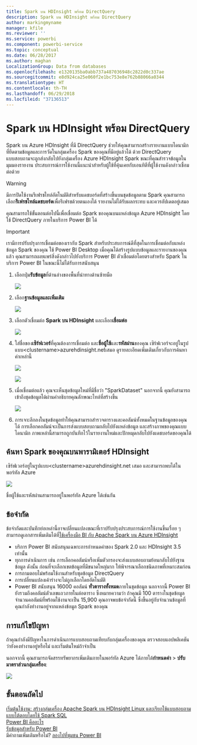 ```yaml
---
title: Spark บน HDInsight พร้อม DirectQuery
description: Spark บน HDInsight พร้อม DirectQuery
author: markingmyname
manager: kfile
ms.reviewer: ''
ms.service: powerbi
ms.component: powerbi-service
ms.topic: conceptual
ms.date: 06/28/2017
ms.author: maghan
LocalizationGroup: Data from databases
ms.openlocfilehash: e1320135ba0abb737a487036948c2822d0c337ae
ms.sourcegitcommit: e8d924ca25e060f2e1bc753e8e762b88066a0344
ms.translationtype: HT
ms.contentlocale: th-TH
ms.lasthandoff: 06/29/2018
ms.locfileid: "37136513"
---
```

# <a name="spark-on-hdinsight-with-directquery"></a>Spark บน HDInsight พร้อม DirectQuery
Spark บน Azure HDInsight ที่มี DirectQuery ช่วยให้คุณสามารถสร้างรายงานแบบไดนามิกที่ยึดตามข้อมูลและการวัดในกลุ่มเครื่อง Spark ของคุณที่มีอยู่แล้วได้ ด้วย DirectQuery แบบสอบถามจะถูกส่งกลับไปยังกลุ่มเครื่อง Azure HDInsight Spark ขณะที่คุณสำรวจข้อมูลในมุมมองรายงาน ประสบการณ์การใช้งานนี้แนะนำสำหรับผู้ใช้ที่คุ้นเคยกับเอนทิตีที่ผู้ใช้งานดังกล่าวเชื่อมต่อด้วย

> [!WARNING]
> มีการปิดใช้งานรีเฟรชไทล์อัตโนมัติสำหรับแดชบอร์ดที่สร้างขึ้นบนชุดข้อมูลตาม Spark คุณสามารถเลือก**รีเฟรชไทล์แดชบอร์ด**เพื่อรีเฟรชด้วยตนเองได้ รายงานไม่ได้รับผลกระทบ และควรอัปเดตอยู่เสมอ 
> 
> 

คุณสามารถใช้ขั้นตอนต่อไปนี้เพื่อเชื่อมต่อ Spark ของคุณบนแหล่งข้อมูล Azure HDInsight โดยใช้ DirectQuery ภายในบริการ Power BI ได้

> [!Important]
> เรามีการปรับปรุงการเชื่อมต่อของเรากับ Spark  สำหรับประสบการณ์ดีที่สุดในการเชื่อมต่อกับแหล่งข้อมูล Spark ของคุณ ใช้ Power BI Desktop  เมื่อคุณได้สร้างรูปแบบข้อมูลและรายงานของคุณแล้ว คุณสามารถเผยแพร่สิ่งดังกล่าวไปยังบริการ Power BI  ตัวเชื่อมต่อโดยตรงสำหรับ Spark ในบริการ Power BI ในขณะนี้ไม่ได้รับการสนับสนุน
>

1. เลือกปุ่ม**รับข้อมูล**ที่ด้านล่างของพื้นที่นำทางด้านซ้ายมือ
   
     ![](media/spark-on-hdinsight-with-direct-connect/spark-getdata.png)
2. เลือก**ฐานข้อมูลและเพิ่มเติม**
   
     ![](media/spark-on-hdinsight-with-direct-connect/spark-getdata-databases.png)
3. เลือกตัวเชื่อมต่อ **Spark บน HDInsight** และเลือก**เชื่อมต่อ**
   
     ![](media/spark-on-hdinsight-with-direct-connect/spark-getdata-databases-connect.png)
4. ใส่ชื่อของ**เซิร์ฟเวอร์**ที่คุณต้องการเชื่อมต่อ และ**ชื่อผู้ใช้**และ**รหัสผ่าน**ของคุณ เซิร์ฟเวอร์จะอยู่ในรูปแบบ\<clustername\>azurehdinsight.net่เสมอ ดูรายละเอียดเพิ่มเติมเกี่ยวกับการค้นหาค่าเหล่านี้
   
     ![](media/spark-on-hdinsight-with-direct-connect/spark-server-name.png)
   
     ![](media/spark-on-hdinsight-with-direct-connect/spark-username.png)
5. เมื่อเชื่อมต่อแล้ว คุณจะเห็นชุดข้อมูลใหม่ที่มีชื่อว่า "SparkDataset" นอกจากนี้ คุณยังสามารถเข้าถึงชุดข้อมูลได้ผ่านคำอธิบายคุณลักษณะไทล์ที่สร้างขึ้น
   
     ![](media/spark-on-hdinsight-with-direct-connect/spark-dataset.png)
6. การเจาะลึกลงในชุดข้อมูลทำให้คุณสามารถสำรวจตารางและคอลัมน์ทั้งหมดในฐานข้อมูลของคุณได้ การเลือกคอลัมน์จะเป็นการส่งแบบสอบถามกลับไปยังแหล่งข้อมูล และสร้างภาพของคุณแบบไดนามิก ภาพเหล่านี้สามารถถูกบันทึกไว้ในรายงานใหม่และปักหมุดกลับไปยังแดชบอร์ดของคุณได้

## <a name="finding-your-spark-on-hdinsight-parameters"></a>ค้นหา Spark ของคุณบนพารามิเตอร์ HDInsight
เซิร์ฟเวอร์อยู่ในรูปแบบ\<clustername\>azurehdinsight.net เสมอ และสามารถพบได้ในพอร์ทัล Azure

![](media/spark-on-hdinsight-with-direct-connect/spark-server-name-parameter.png)

ชื่อผู้ใช้และรหัสผ่านสามารถอยู่ในพอร์ทัล Azure ได้เช่นกัน

## <a name="limitations"></a>ข้อจำกัด
ข้อจำกัดและบันทึกย่อเหล่านี้อาจเปลี่ยนแปลงขณะที่เราปรับปรุงประสบการณ์การใช้งานขึ้นเรื่อย ๆ สามารถดูเอกสารเพิ่มเติมได้ที่[ใช้เครื่องมือ BI กับ Apache Spark บน Azure HDInsight](https://azure.microsoft.com/documentation/articles/hdinsight-apache-spark-use-bi-tools/)

* บริการ Power BI สนับสนุนเฉพาะการกำหนดค่าของ Spark 2.0 และ HDInsight 3.5 เท่านั้น
* ทุกการดำเนินการ เช่น การเลือกคอลัมน์หรือเพิ่มตัวกรองจะส่งแบบสอบถามย้อนกลับไปยังฐานข้อมูล ดังนั้น ก่อนที่จะเลือกเขตข้อมูลที่มีขนาดใหญ่มาก ให้พิจารณาเลือกชนิดภาพที่เหมาะสมก่อน
* การถามตอบไม่พร้อมใช้งานสำหรับชุดข้อมูล DirectQuery
* การเปลี่ยนแปลงเค้าร่างจะไม่ถูกเลือกโดยอัตโนมัติ
* Power BI สนับสนุน 16000 คอลัมน์ **ทั่วตารางทั้งหมด**ภายในชุดข้อมูล นอกจากนี้ Power BI ยังรวมถึงคอลัมน์ตัวเลขแถวภายในต่อตาราง ซึ่งหมายความว่า ถ้าคุณมี 100 ตารางในชุดข้อมูล จำนวนคอลัมน์ที่พร้อมใช้งานจะเป็น 15,900 คุณอาจพบข้อจำกัดนี้ ซึ่งขึ้นอยู่กับจำนวนข้อมูลที่คุณกำลังทำงานอยู่จากแหล่งข้อมูล Spark ของคุณ

## <a name="troubleshooting"></a>การแก้ไขปัญหา
ถ้าคุณกำลังมีปัญหาในการดำเนินการแบบสอบถามเทียบกับกลุ่มเครื่องของคุณ ตรวจสอบแอปพลิเคชันว่ายังคงทำงานอยู่หรือไม่ และเริ่มต้นใหม่ถ้าจำเป็น

นอกจากนี้ คุณสามารถจัดสรรทรัพยากรเพิ่มเติมภายในพอร์ทัล Azure ได้ภายใต้**กำหนดค่า** > **ปรับมาตราส่วนกลุ่มเครื่อง**:

![](media/spark-on-hdinsight-with-direct-connect/spark-scale.png)

## <a name="next-steps"></a>ขั้นตอนถัดไป
[เริ่มต้นใช้งาน: สร้างกลุ่มเครื่อง Apache Spark บน HDInsight Linux และเรียกใช้แบบสอบถามแบบโต้ตอบโดยใช้ Spark SQL](https://azure.microsoft.com/documentation/articles/hdinsight-apache-spark-jupyter-spark-sql)  
[Power BI คืออะไร](power-bi-overview.md)  
[รับข้อมูลสำหรับ Power BI](service-get-data.md)  
มีคำถามเพิ่มเติมหรือไม่? [ลองไปที่ชุมชน Power BI](http://community.powerbi.com/)

